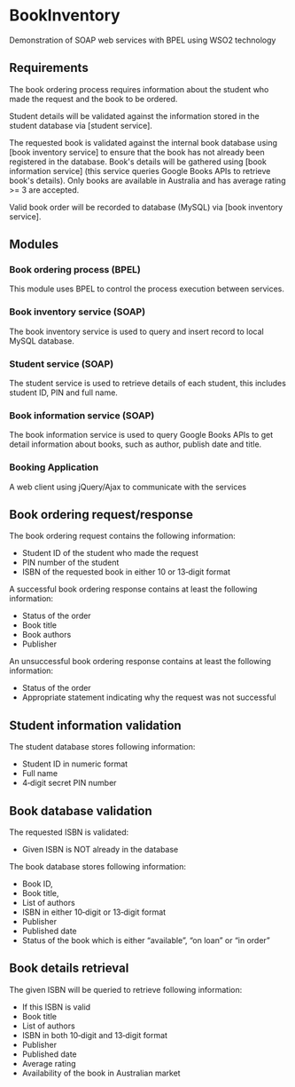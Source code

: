 # BookInventory
Demonstration of SOAP web services with BPEL using WSO2 technology

## Requirements
The book ordering process requires information about the student who made the request and the book to be ordered. 

Student details will be validated against the information stored in the student database via [student service].

The requested book is validated against the internal book database using [book inventory service] to ensure that the book has not already been registered in the database. 
Book's details will be gathered using [book information service] (this service queries Google Books APIs to retrieve book's details). Only books are available in Australia and has average rating >= 3 are accepted.

Valid book order will be recorded to database (MySQL) via [book inventory service].

## Modules

### Book ordering process (BPEL)
This module uses BPEL to control the process execution between services.

### Book inventory service (SOAP)
The book inventory service is used to query and insert record to local MySQL database.

### Student service (SOAP)
The student service is used to retrieve details of each student, this includes student ID, PIN and full name.

### Book information service (SOAP)
The book information service is used to query Google Books APIs to get detail information about books, such as author, publish date and title.		

### Booking Application
A web client using jQuery/Ajax to communicate with the services

## Book ordering request/response
The book ordering request contains the following information:
* Student ID of the student who made the request
* PIN number of the student
* ISBN of the requested book in either 10 or 13‐digit format

A successful book ordering response contains at least the following information:
* Status of the order 
* Book title
* Book authors
* Publisher

An unsuccessful book ordering response contains at least the following information: 
* Status of the order
* Appropriate statement indicating why the request was not successful

## Student information validation
The student database stores following information:
* Student ID in numeric format 
* Full name
* 4‐digit secret PIN number

## Book database validation
The requested ISBN is validated:
* Given ISBN is NOT already in the database

The book database stores following information:
* Book ID,
* Book title,
* List of authors
* ISBN in either 10‐digit or 13‐digit format
* Publisher
* Published date
* Status of the book which is either “available”, “on loan” or “in order”

## Book details retrieval
The given ISBN will be queried to retrieve following information:
* If this ISBN is valid
* Book title
* List of authors
* ISBN in both 10‐digit and 13‐digit format 
* Publisher
* Published date
* Average rating
* Availability of the book in Australian market
